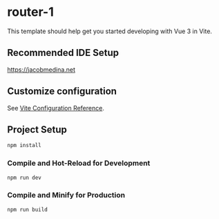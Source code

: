# router-1

This template should help get you started developing with Vue 3 in Vite.

## Recommended IDE Setup

https://jacobmedina.net


## Customize configuration

See [Vite Configuration Reference](https://vitejs.dev/config/).

## Project Setup

```sh
npm install
```

### Compile and Hot-Reload for Development

```sh
npm run dev
```

### Compile and Minify for Production

```sh
npm run build
```
